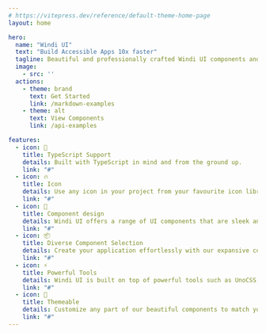 ```yaml
---
# https://vitepress.dev/reference/default-theme-home-page
layout: home

hero:
  name: "Windi UI"
  text: "Build Accessible Apps 10x faster"
  tagline: Beautiful and professionally crafted Windi UI components and templates.
  image:
    - src: ''
  actions:
    - theme: brand
      text: Get Started
      link: /markdown-examples
    - theme: alt
      text: View Components
      link: /api-examples

features:
  - icon: 🦾
    title: TypeScript Support
    details: Built with TypeScript in mind and from the ground up.
    link: "#"
  - icon: 🔥
    title: Icon
    details: Use any icon in your project from your favourite icon library.
    link: "#"
  - icon: 🌈
    title: Component design
    details: Windi UI offers a range of UI components that are sleek and easily customizable.
    link: "#"
  - icon: 📦
    title: Diverse Component Selection
    details: Create your application effortlessly with our expansive collection of 50+ UI components.
    link: "#"
  - icon: ⚡️
    title: Powerful Tools
    details: Windi UI is built on top of powerful tools such as UnoCSS, VueUse, Headless UI etc.
    link: "#"
  - icon: 🎨
    title: Themeable
    details: Customize any part of our beautiful components to match your needs.
    link: "#"
---
```

